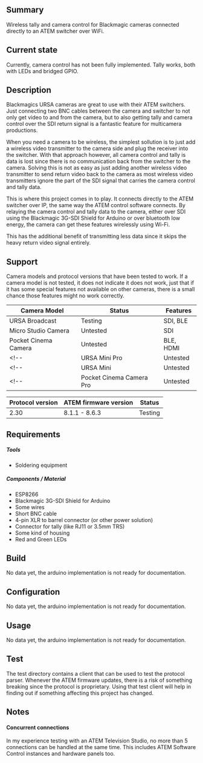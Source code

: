 ## Summary
Wireless tally and camera control for Blackmagic cameras connected directly to an ATEM switcher over WiFi.

## Current state
Currently, camera control has not been fully implemented.
Tally works, both with LEDs and bridged GPIO.

## Description
Blackmagics URSA cameras are great to use with their ATEM switchers.
Just connecting two BNC cables between the camera and switcher to not only get video to and from the camera, but to also getting tally and camera control over the SDI return signal is a fantastic feature for multicamera productions.

When you need a camera to be wireless, the simplest sollution is to just add a wireless video transmitter to the camera side and plug the receiver into the switcher.
With that approach however, all camera control and tally is data is lost since there is no communication back from the switcher to the camera.
Solving this is not as easy as just adding another wireless video transmitter to send return video back to the camera as most wireless video transmitters ignore the part of the SDI signal that carries the camera control and tally data.

This is where this project comes in to play.
It connects directly to the ATEM switcher over IP, the same way the ATEM control software connects.
By relaying the camera control and tally data to the camera, either over SDI using the Blackmagic 3G-SDI Shield for Arduino or over bluetooth low energy, the camera can get these features wirelessly using Wi-Fi.

This has the additional benefit of transmitting less data since it skips the heavy return video signal entirely.

## Support
Camera models and protocol versions that have been tested to work.
If a camera model is not tested, it does not indicate it does not work, just that if it has some special features not available on other cameras, there is a small chance those features might no work correctly.

| Camera Model             | Status   | Features  |
| ------------------------ | -------- | --------- |
| URSA Broadcast           | Testing  | SDI, BLE  |
| Micro Studio Camera      | Untested | SDI       |
| Pocket Cinema Camera     | Untested | BLE, HDMI |
<!-- | URSA Mini Pro            | Untested | SDI, BLE  | -->
<!-- | URSA Mini                | Untested | SDI       | -->
<!-- | Pocket Cinema Camera Pro | Untested | BLE, HDMI | -->

| Protocol version | ATEM firmware version | Status  |
| ---------------- | --------------------- | ------- |
| 2.30             | 8.1.1 - 8.6.3         | Testing |

## Requirements
##### Tools
* Soldering equipment

##### Components / Material
* ESP8266
* Blackmagic 3G-SDI Shield for Arduino
* Some wires
* Short BNC cable
* 4-pin XLR to barrel connector (or other power solution)
* Connector for tally (like RJ11 or 3.5mm TRS)
* Some kind of housing
* Red and Green LEDs

## Build
No data yet, the arduino implementation is not ready for documentation.

## Configuration
No data yet, the arduino implementation is not ready for documentation.

## Usage
No data yet, the arduino implementation is not ready for documentation.

## Test
The test directory contains a client that can be used to test the protocol parser.
Whenever the ATEM firmware updates, there is a risk of something breaking since the protocol is proprietary.
Using that test client will help in finding out if something affecting this project has changed.

## Notes

#### Concurrent connections
In my experience testing with an ATEM Television Studio, no more than 5 connections can be handled at the same time. This includes ATEM Software Control instances and hardware panels too.
